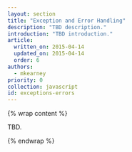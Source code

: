 ```yaml
---
layout: section
title: "Exception and Error Handling"
description: "TBD description."
introduction: "TBD introduction."
article:
  written_on: 2015-04-14
  updated_on: 2015-04-14
  order: 6
authors:
  - mkearney
priority: 0
collection: javascript
id: exceptions-errors
---
```


{% wrap content %}

TBD.

{% endwrap %}